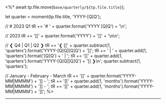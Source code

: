 <%*
await tp.file.move(`base/quarterly/${tp.file.title}`);

let quarter = moment(tp.file.title, 'YYYY-[Q]Q');

// # 2023 Q1
tR += '# ' + quarter.format('YYYY [Q]Q') + '\n';

// 2023
tR += '[[' + quarter.format('YYYY') + ']]' + '\n\n';

// ❮ Q4 | Q1 | Q2 ❯
tR += '❮ [[' + quarter.subtract(1, 'quarters').format('YYYY-[Q]Q|[Q]Q') + ']]';
tR += ' | ' + quarter.add(1, 'quarters').format('[Q]Q') + ' | ';
tR += '[[' + quarter.add(1, 'quarters').format('YYYY-[Q]Q|[Q]Q') + ']] ❯\n';
quarter.subtract(1, 'quarters');

// January - February - March
tR += '[[' + quarter.format('YYYY-MM|MMMM') + ']] - ';
tR += '[[' + quarter.add(1, 'months').format('YYYY-MM|MMMM') + ']] - ';
tR += '[[' + quarter.add(1, 'months').format('YYYY-MM|MMMM') + ']]';
%>

---
